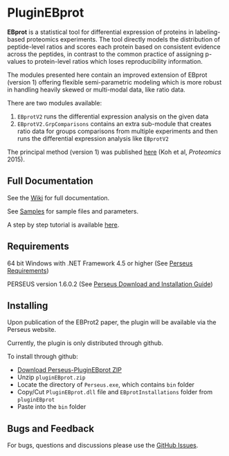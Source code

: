 # PluginEBprot

**EBprot** is a statistical tool for differential expression of proteins in labeling-based proteomics experiments. The tool directly models the distribution of peptide-level ratios and scores each protein based on consistent evidence across the peptides, in contrast to the common practice of assigning p-values to protein-level ratios which loses reproducibility information.

The modules presented here contain an improved extension of EBprot (version 1) offering flexible semi-parametric modeling which is more robust in handling heavily skewed or multi-modal data, like ratio data. 

There are two modules available: 
1. `EBprotV2` runs the differential expression analysis on the given data
2. `EBprotV2.GrpComparisons` contains an extra sub-module that creates ratio data for groups comparisons from multiple experiments and then runs the differential expression analysis like `EBprotV2`

The principal method (version 1) was published [here](http://onlinelibrary.wiley.com/doi/10.1002/pmic.201400620/abstract;jsessionid=613BD152847535F4278E0C6ED6ACD036.f02t01) (Koh et al, *Proteomics* 2015). 

## Full Documentation

See the [Wiki](../../wiki) for full documentation.

See [Samples](Samples) for sample files and parameters.

A step by step tutorial is available [here](../../wiki/Getting-Started).

## Requirements

64 bit Windows with .NET Framework 4.5 or higher (See [Perseus Requirements](http://www.coxdocs.org/doku.php?id=perseus:common:download_and_installation))

PERSEUS version 1.6.0.2 (See [Perseus Download and Installation Guide](http://www.coxdocs.org/doku.php?id=perseus:common:download_and_installation#download))

## Installing

Upon publication of the EBProt2 paper, the plugin will be available via the Perseus website.

Currently, the plugin is only distributed through github.

To install through github:

* [Download Perseus-PluginEBprot ZIP](../../releases/download/v0.0.2/pluginEBprot.zip)
* Unzip `pluginEBprot.zip`
* Locate the directory of `Perseus.exe`, which contains `bin` folder
* Copy/Cut `PluginEBprot.dll` file and `EBprotInstallations` folder from `pluginEBprot`
* Paste into the `bin` folder

## Bugs and Feedback

For bugs, questions and discussions please use the [GitHub Issues](../../issues).
